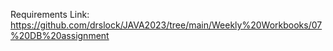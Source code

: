 Requirements Link: https://github.com/drslock/JAVA2023/tree/main/Weekly%20Workbooks/07%20DB%20assignment
